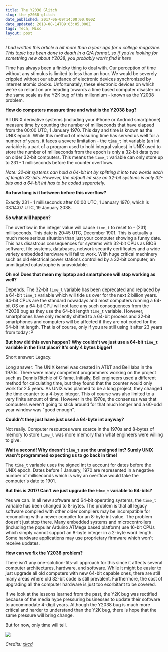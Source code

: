 ```yaml
---
title: The Y2038 Glitch
slug: the-y2038-glitch
date_published: 2017-06-09T14:00:00.000Z
date_updated: 2018-08-14T09:03:05.000Z
tags: Tech, Misc
layout: post
---
```


*I had written this article a bit more than a year ago for a college magazine. This topic has been done to death in a Q/A format, so if you\'re looking for something new about Y2038, you probably won\'t find it here*

Time has always been a finicky thing to deal with. Our perception of time without any stimulus is limited to less than an hour. We would be severely crippled without our abundance of electronic devices synchronized by internet atomic clocks. Unfortunately, these electronic devices on which we\'re so reliant on are heading towards a time based computer disaster on the same scale as the Y2K bug of this millennium - known as the Y2038 problem.

**How do computers measure time and what is the Y2038 bug?**

All UNIX derivative systems (including your iPhone or Android smartphone) measure time by counting the number of milliseconds that have elapsed from the 00:00 UTC, 1 January 1970. This day and time is known as the UNIX epoch. While this method of measuring time has served us well for a number of years, it faces a severe limitation - the `time_t` int variable (an int variable is a part of a program used to hold integral values) in UNIX used to store the number of milliseconds from the epoch is only a 32-bit data type on older 32-bit computers. This means the `time_t` variable can only store up to 231 - 1 milliseconds before the counter overflows.

*Note: 32-bit systems can hold a 64-bit int by splitting it into two words each of length 32-bits. However, the default int size on 32-bit systems is only 32-bits and a 64-bit int has to be coded separately.*

**So how long is it between before this overflow?**

Exactly 231 - 1 milliseconds after 00:00 UTC, 1 January 1970, which is 03:14:07 UTC, 19 January 2038.

**So what will happen?**

The overflow in the integer value will cause `time_t` to reset to - (231) milliseconds. This date is 20:45 UTC, December 1901. This is actually a much more serious situation than just your computer showing a funny date. This has disastrous consequences for systems with 32-bit CPUs as BIOS software, file systems, databases, network security certificates and a wide variety embedded hardware will fail to work. With huge critical machinery such as old electrical power stations controlled by a 32-bit computer, an unmitigated catastrophe is unavoidable.

**Oh no! Does that mean my laptop and smartphone will stop working as well?**

Depends. The 32-bit `time_t` variable has been deprecated and replaced by a 64-bit `time_t` variable which will tide us over for the next 2 billion years. 64-bit CPUs are the standard nowadays and most computers running a 64-bit OS on a 64-bit CPU will not face any such consequences from the Y2038 bug as they use the 64-bit length `time_t` variable. However, smartphones have only recently shifted to a 64-bit process and 32-bit smartphones and computers will be affected if they are not coded for the 64-bit int length. That is of course, only if you are still using it after 23 years from today :P

**But how did this even happen? Why couldn\'t we just use a 64-bit `time_t` variable in the first place? It\'s only 4 bytes bigger!**

Short answer: Legacy.

Long answer: The UNIX kernel was created in AT&T and Bell labs in the 1970s. There were many competent programmers working on the project such as Dennis Ritchie of C fame. Initially, Bell engineers used a different method for calculating time, but they found that the counter would only work for 2.5 years. As UNIX was planned to be a long project, they changed the time counter to a 4-byte integer. This of course was also limited to a very finite amount of time. However in the 1970s, the consensus was that computers weren\'t going to stick around for that much longer and a 60-odd year window was \"good enough\".

**Couldn\'t they just have just used a 64-byte int anyway?**

Not really. Computer resources were scarce in the 1970s and 8-bytes of memory to store `time_t` was more memory than what engineers were willing to give.

**Wait a second! Why doesn\'t `time_t` use the unsigned int? Surely UNIX wasn\'t programmed expecting us to go back in time!**

The `time_t` variable uses the signed int to account for dates before the UNIX epoch. Dates before 1 January, 1970 are represented in a negative number of milliseconds which is why an overflow would take the computer\'s date to 1901.

**But this is 2017! Can\'t we just upgrade the `time_t` variable to 64-bits?**

Yes we can. In all new software and 64-bit operating systems, the `time_t` variable has been changed to 8-bytes. The problem is that all legacy software compiled with other older compilers may be incompatible for recompiling with a newer compiler for an 8-byte int value. The problem doesn\'t just stop there. Many embedded systems and microcontrollers (including the popular Arduino ATMega based platform) use 16-bit CPUs which simply cannot support an 8-byte integer in a 2-byte word length. Some hardware applications may use proprietary firmware which won\'t receive updates.

**How can we fix the Y2038 problem?**

There isn\'t any one-solution-fits-all approach for this since it affects several computer architectures, hardware, and software. While it might be easier to just upgrade all old computers with new 64-bit capable ones, there are still many areas where old 32-bit code is still prevalent. Furthermore, the cost of upgrading all the computer hardware is just too exorbitant to be covered.

If we look at the lessons learned from the past, the Y2K bug was rectified because of the media hype pressuring businesses to update their software to accommodate 4-digit years. Although the Y2038 bug is much more critical and harder to understand than the Y2K bug, there is hope that the same pressure will bring change.

But for now, only time will tell.

![](https://imgs.xkcd.com/comics/2038.png)

*Credits: [xkcd](https://xkcd.com/)*

